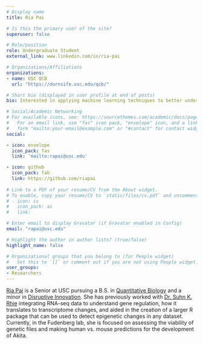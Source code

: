 ```yaml
---
# Display name
title: Ria Pai

# Is this the primary user of the site?
superuser: false

# Role/position
role: Undergraduate Student
external_link: www.linkedin.com/in/ria-pai

# Organizations/Affiliations
organizations:
- name: USC QCB
  url: "https://dornsife.usc.edu/qcb/"

# Short bio (displayed in user profile at end of posts)
bio: Interested in applying machine learning techniques to better understand genomes and accelerate drug discovery

# Social/Academic Networking
# For available icons, see: https://sourcethemes.com/academic/docs/page-builder/#icons
#   For an email link, use "fas" icon pack, "envelope" icon, and a link in the
#   form "mailto:your-email@example.com" or "#contact" for contact widget.
social:

- icon: envelope
  icon_pack: fas
  link: 'mailto:rapai@usc.edu'

- icon: github
  icon_pack: fab
  link: https://github.com/riapai
  
# Link to a PDF of your resume/CV from the About widget.
# To enable, copy your resume/CV to `static/files/cv.pdf` and uncomment the lines below.
# - icon: cv
#   icon_pack: ai
#   link: 

# Enter email to display Gravatar (if Gravatar enabled in Config)
email: "rapai@usc.edu"

# Highlight the author in author lists? (true/false)
highlight_name: false

# Organizational groups that you belong to (for People widget)
#   Set this to `[]` or comment out if you are not using People widget.
user_groups:
- Researchers
---
```


[Ria Pai](www.linkedin.com/in/ria-pai) is a Senior at USC pursuing a B.S. in [Quantitative Biology](https://www.qcb-dornsife.usc.edu) and a minor in [Disruptive Innovation](https://iovine-young.usc.edu/learn/undergraduate/learn-minors). She has previously worked with [Dr. Suhn K. Rhie](https://sites.usc.edu/rhielab/) integrating RNA-seq data to understand gene regulation, how it translates to transcriptome changes, and aided in the creation of a larger R package that can be used to detect epigenetic changes in any dataset. Currently, in the Fudenberg lab, she is focused on assessing the viability of genetic files and making human vs. mouse predictions for the development of Akita. 
